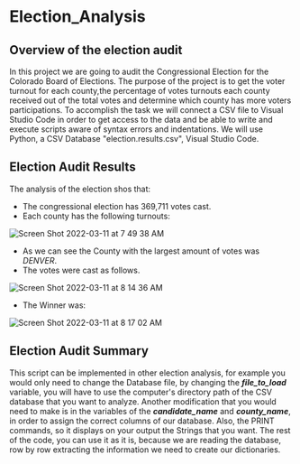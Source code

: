 # Election_Analysis

## Overview of the election audit
In this project we are going to audit the Congressional Election for the Colorado Board of Elections. The purpose of the project is to get the voter turnout for each county,the percentage of votes turnouts each county received out of the total votes and determine which county has more voters participations. To accomplish the task we will connect a CSV file to Visual Studio Code in order to get access to the data and be able to write and execute scripts aware of syntax errors and indentations. We will use Python, a CSV Database "election.results.csv", Visual Studio Code. 

## Election Audit Results
The analysis of the election shos that:
* The congressional election has 369,711 votes cast.
* Each county has the following turnouts: 

![Screen Shot 2022-03-11 at 7 49 38 AM](https://user-images.githubusercontent.com/43548929/157901110-f403d63d-36c2-4630-bde6-4c53246d1118.png)

* As we can see the County with the largest amount of votes was *DENVER*.
* The votes were cast as follows.

![Screen Shot 2022-03-11 at 8 14 36 AM](https://user-images.githubusercontent.com/43548929/157905533-e1735973-4d1a-486d-aef4-f0a38a361176.png)

* The Winner was:

![Screen Shot 2022-03-11 at 8 17 02 AM](https://user-images.githubusercontent.com/43548929/157905915-4d6798b4-aa50-470f-92ef-0c5aa4234136.png)


## Election Audit Summary
This script can be implemented in other election analysis, for example you would only need to change the Database file, by changing the ***file_to_load*** variable, you will have to use the computer's directory path of the CSV database that you want to analyze.  Another modification that you would need to make is in the variables of the ***candidate_name*** and ***county_name***, in order to assign the correct columns of our database.  Also, the PRINT commands, so it displays on your output the Strings that you want. The rest of the code, you can use it as it is, because we are reading the database, row by row extracting the information we need to create our dictionaries.

